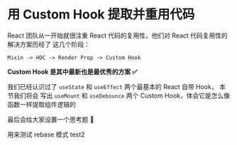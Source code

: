 # 用 Custom Hook 提取并重用代码

React 团队从一开始就很注重 React 代码的复用性，他们对 React 代码复用性的解决方案历经了
这几个阶段：

```
Mixin -> HOC -> Render Prop -> Custom Hook
```

**Custom Hook 是其中最新也是最优秀的方案 ✅**

我们已经认识过了 `useState` 和 `useEffect` 两个最基本的 React 自带 Hook，
本节我们将会 写出 `useMount` 和 `useDebounce` 两个 Custom Hook，体会它是怎么像函数一样提取组件逻辑的

最后会给大家设置一个思考题 🤔

用来测试 rebase 模式
test2
